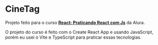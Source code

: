 # CineTag

Projeto feito para o curso [**React: Praticando React com Js**](#https://cursos.alura.com.br/course/react-praticando-react-js) da Alura.

O projeto do curso é feito com o Create React App e usando JavaScript, porém eu usei o Vite e TypeScript para praticar essas tecnologias.